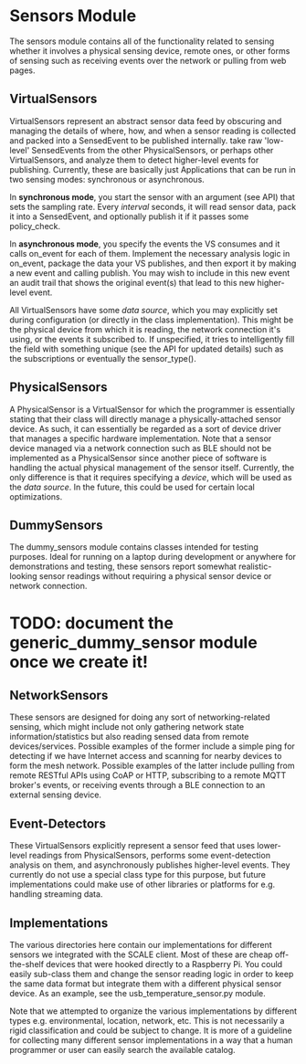 Sensors Module
========

The sensors module contains all of the functionality related to sensing whether it involves a physical sensing device, remote ones, or other forms of sensing such as receiving events over the network or pulling from web pages.


VirtualSensors
---------

VirtualSensors represent an abstract sensor data feed by obscuring and managing the details of where, how, and when a sensor reading is collected and packed into a SensedEvent to be published internally.
take raw 'low-level' SensedEvents from the other PhysicalSensors, or perhaps other VirtualSensors, and analyze them to detect higher-level events for publishing.  Currently, these are basically just Applications that can be run in two sensing modes: synchronous or asynchronous.

In **synchronous mode**, you start the sensor with an argument (see API) that sets the sampling rate.  Every *interval* seconds, it will read sensor data, pack it into a SensedEvent, and optionally publish it if it passes some policy_check.

In **asynchronous mode**, you specify the events the VS consumes and it calls on_event for each of them.  Implement the necessary analysis logic in on_event, package the data your VS publishes, and then export it by making a new event and calling publish.  You may wish to include in this new event an audit trail that shows the original event(s) that lead to this new higher-level event.

All VirtualSensors have some *data source*, which you may explicitly set during configuration (or directly in the class implementation).  This might be the physical device from which it is reading, the network connection it's using, or the events it subscribed to.  If unspecified, it tries to intelligently fill the field with something unique (see the API for updated details) such as the subscriptions or eventually the sensor_type().


PhysicalSensors
--------------

A PhysicalSensor is a VirtualSensor for which the programmer is essentially stating that their class will directly manage a physically-attached sensor device. As such, it can essentially be regarded as a sort of device driver that manages a specific hardware implementation. Note that a sensor device managed via a network connection such as BLE should not be implemented as a PhysicalSensor since another piece of software is handling the actual physical management of the sensor itself. Currently, the only difference is that it requires specifying a *device*, which will be used as the *data source*.  In the future, this could be used for certain local optimizations.


DummySensors
-----------

The dummy_sensors module contains classes intended for testing purposes.  Ideal for running on a laptop during development or anywhere for demonstrations and testing, these sensors report somewhat realistic-looking sensor readings without requiring a physical sensor device or network connection.

# TODO: document the generic_dummy_sensor module once we create it!


NetworkSensors
-------------

These sensors are designed for doing any sort of networking-related sensing, which might include not only gathering network state information/statistics but also reading sensed data from remote devices/services.  Possible examples  of the former include a simple ping for detecting if we have Internet access and scanning for nearby devices to form the mesh network.  Possible examples of the latter include pulling from remote RESTful APIs using CoAP or HTTP, subscribing to a remote MQTT broker's events, or receiving events through a BLE connection to an external sensing device.


Event-Detectors
---------------

These VirtualSensors explicitly represent a sensor feed that uses lower-level readings from PhysicalSensors, performs some event-detection analysis on them, and asynchronously publishes higher-level events.  They currently do not use a special class type for this purpose, but future implementations could make use of other libraries or platforms for e.g. handling streaming data.


Implementations
---------------

The various directories here contain our implementations for different sensors we integrated with the SCALE client.  Most of these are cheap off-the-shelf devices that were hooked directly to a Raspberry Pi.  You could easily sub-class them and change the sensor reading logic in order to keep the same data format but integrate them with a different physical sensor device.  As an example, see the usb_temperature_sensor.py module.

Note that we attempted to organize the various implementations by different types e.g. environmental, location, network, etc.  This is not necessarily a rigid classification and could be subject to change.  It is more of a guideline for collecting many different sensor implementations in a way that a human programmer or user can easily search the available catalog.
